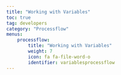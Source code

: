 ```yaml
---
title: "Working with Variables"
toc: true
tag: developers
category: "Processflow"
menus: 
    processflow:
        title: "Working with Variables"
        weight: 7
        icon: fa fa-file-word-o
        identifier: variablesprocessflow
---
```


